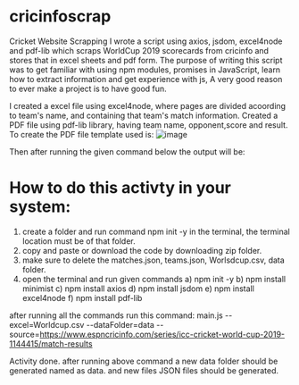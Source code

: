 # cricinfoscrap
Cricket Website Scrapping
I wrote a script using axios, jsdom, excel4node and pdf-lib which scraps WorldCup 2019 scorecards from cricinfo and stores that in excel sheets and pdf form. The purpose of writing this script was to get familiar with using npm modules, promises in JavaScript, learn how to extract information and get experience with js, A very good reason to ever make a project is to have good fun.

I created a excel file using excel4node, where pages are divided acoording to team's name, and containing that team's match information.
Created a PDF file using pdf-lib library, having team name, opponent,score and result.
To create the PDF file template used is: ![image](https://user-images.githubusercontent.com/85759615/144708258-65de861a-2e13-40ed-90f0-df81a188feed.png)

Then after running the given command below the output will be:


# How to do this activty in your system:
1. create a folder and run command npm init -y in the terminal, the terminal location must be of that folder.
2. copy and paste or download the code by downloading zip folder.
3. make sure to delete the matches.json, teams.json, Worlsdcup.csv, data folder.
4. open the terminal and run given commands 
a) npm init -y 
b) npm install minimist
c) npm install axios
d) npm install jsdom
e) npm install excel4node
f) npm install pdf-lib

after running all the commands run this command:  main.js --excel=Worldcup.csv --dataFolder=data --source=https://www.espncricinfo.com/series/icc-cricket-world-cup-2019-1144415/match-results 


Activity done.
after running above command a new data folder should be generated named as data.
and new files JSON files should be generated.

